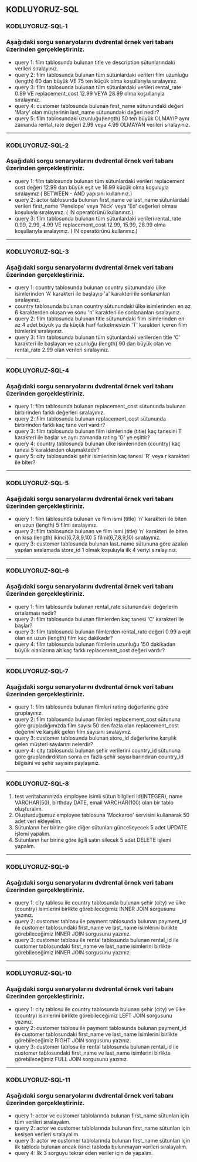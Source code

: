 ## KODLUYORUZ-SQL
### KODLUYORUZ-SQL-1
### Aşağıdaki sorgu senaryolarını dvdrental örnek veri tabanı üzerinden gerçekleştiriniz.
- query 1: film tablosunda bulunan title ve description sütunlarındaki verileri sıralayınız.
- query 2: film tablosunda bulunan tüm sütunlardaki verileri film uzunluğu (length) 60 dan büyük VE 75 ten küçük olma koşullarıyla sıralayınız.
- query 3: film tablosunda bulunan tüm sütunlardaki verileri rental_rate 0.99 VE replacement_cost 12.99 VEYA 28.99 olma koşullarıyla sıralayınız.
- query 4: customer tablosunda bulunan first_name sütunundaki değeri 'Mary' olan müşterinin last_name sütunundaki değeri nedir?
- query 5: film tablosundaki uzunluğu(length) 50 ten büyük OLMAYIP aynı zamanda rental_rate değeri 2.99 veya 4.99 OLMAYAN verileri sıralayınız.
-------------
### KODLUYORUZ-SQL-2 
### Aşağıdaki sorgu senaryolarını dvdrental örnek veri tabanı üzerinden gerçekleştiriniz.
- query 1: film tablosunda bulunan tüm sütunlardaki verileri replacement cost değeri 12.99 dan büyük eşit ve 16.99 küçük olma koşuluyla sıralayınız ( BETWEEN - AND yapısını kullanınız.)
- query 2: actor tablosunda bulunan first_name ve last_name sütunlardaki verileri first_name 'Penelope' veya 'Nick' veya 'Ed' değerleri olması koşuluyla sıralayınız. ( IN operatörünü kullanınız.)
- query 3: film tablosunda bulunan tüm sütunlardaki verileri rental_rate 0.99, 2.99, 4.99 VE replacement_cost 12.99, 15.99, 28.99 olma koşullarıyla sıralayınız. ( IN operatörünü kullanınız.)
-------------
### KODLUYORUZ-SQL-3
### Aşağıdaki sorgu senaryolarını dvdrental örnek veri tabanı üzerinden gerçekleştiriniz.
- query 1: country tablosunda bulunan country sütunundaki ülke isimlerinden 'A' karakteri ile başlayıp 'a' karakteri ile sonlananları sıralayınız.
- country tablosunda bulunan country sütunundaki ülke isimlerinden en az 6 karakterden oluşan ve sonu 'n' karakteri ile sonlananları sıralayınız.
- query 2: film tablosunda bulunan title sütunundaki film isimlerinden en az 4 adet büyük ya da küçük harf farketmesizin 'T' karakteri içeren film isimlerini sıralayınız.
- query 3: film tablosunda bulunan tüm sütunlardaki verilerden title 'C' karakteri ile başlayan ve uzunluğu (length) 90 dan büyük olan ve rental_rate 2.99 olan verileri sıralayınız.
-------------
### KODLUYORUZ-SQL-4
### Aşağıdaki sorgu senaryolarını dvdrental örnek veri tabanı üzerinden gerçekleştiriniz.
- query 1: film tablosunda bulunan replacement_cost sütununda bulunan birbirinden farklı değerleri sıralayınız.
- query 2: film tablosunda bulunan replacement_cost sütununda birbirinden farklı kaç tane veri vardır?
- query 3: film tablosunda bulunan film isimlerinde (title) kaç tanesini T karakteri ile başlar ve aynı zamanda rating 'G' ye eşittir?
- query 4: country tablosunda bulunan ülke isimlerinden (country) kaç tanesi 5 karakterden oluşmaktadır?
- query 5: city tablosundaki şehir isimlerinin kaç tanesi 'R' veya r karakteri ile biter?
-------------
### KODLUYORUZ-SQL-5
### Aşağıdaki sorgu senaryolarını dvdrental örnek veri tabanı üzerinden gerçekleştiriniz.
- query 1: film tablosunda bulunan ve film ismi (title) 'n' karakteri ile biten en uzun (length) 5 filmi sıralayınız.
- query 2: film tablosunda bulunan ve film ismi (title) 'n' karakteri ile biten en kısa (length) ikinci(6,7,8,9,10) 5 filmi(6,7,8,9,10) sıralayınız.
- query 3: customer tablosunda bulunan last_name sütununa göre azalan yapılan sıralamada store_id 1 olmak koşuluyla ilk 4 veriyi sıralayınız.
-------------
### KODLUYORUZ-SQL-6
### Aşağıdaki sorgu senaryolarını dvdrental örnek veri tabanı üzerinden gerçekleştiriniz.
- query 1: film tablosunda bulunan rental_rate sütunundaki değerlerin ortalaması nedir?
- query 2: film tablosunda bulunan filmlerden kaç tanesi 'C' karakteri ile başlar?
- query 3: film tablosunda bulunan filmlerden rental_rate değeri 0.99 a eşit olan en uzun (length) film kaç dakikadır?
- query 4: film tablosunda bulunan filmlerin uzunluğu 150 dakikadan büyük olanlarına ait kaç farklı replacement_cost değeri vardır?
-------------
### KODLUYORUZ-SQL-7
### Aşağıdaki sorgu senaryolarını dvdrental örnek veri tabanı üzerinden gerçekleştiriniz.
- query 1: film tablosunda bulunan filmleri rating değerlerine göre gruplayınız.
- query 2: film tablosunda bulunan filmleri replacement_cost sütununa göre grupladığımızda film sayısı 50 den fazla olan replacement_cost değerini ve karşılık gelen film sayısını sıralayınız.
- query 3: customer tablosunda bulunan store_id değerlerine karşılık gelen müşteri sayılarını nelerdir?
- query 4: city tablosunda bulunan şehir verilerini country_id sütununa göre gruplandırdıktan sonra en fazla şehir sayısı barındıran country_id bilgisini ve şehir sayısını paylaşınız.
-------------
### KODLUYORUZ-SQL-8
1. test veritabanınızda employee isimli sütun bilgileri id(INTEGER), name VARCHAR(50), birthday DATE, email VARCHAR(100) olan bir tablo oluşturalım.
2. Oluşturduğumuz employee tablosuna 'Mockaroo' servisini kullanarak 50 adet veri ekleyelim.
3. Sütunların her birine göre diğer sütunları güncelleyecek 5 adet UPDATE işlemi yapalım.
4. Sütunların her birine göre ilgili satırı silecek 5 adet DELETE işlemi yapalım.
-------------
### KODLUYORUZ-SQL-9
### Aşağıdaki sorgu senaryolarını dvdrental örnek veri tabanı üzerinden gerçekleştiriniz.
- query 1: city tablosu ile country tablosunda bulunan şehir (city) ve ülke (country) isimlerini birlikte görebileceğimiz INNER JOIN sorgusunu yazınız.
- query 2: customer tablosu ile payment tablosunda bulunan payment_id ile customer tablosundaki first_name ve last_name isimlerini birlikte görebileceğimiz INNER JOIN sorgusunu yazınız.
- query 3: customer tablosu ile rental tablosunda bulunan rental_id ile customer tablosundaki first_name ve last_name isimlerini birlikte görebileceğimiz INNER JOIN sorgusunu yazınız.
-------------
### KODLUYORUZ-SQL-10
### Aşağıdaki sorgu senaryolarını dvdrental örnek veri tabanı üzerinden gerçekleştiriniz.
- query 1: city tablosu ile country tablosunda bulunan şehir (city) ve ülke (country) isimlerini birlikte görebileceğimiz LEFT JOIN sorgusunu yazınız.
- query 2: customer tablosu ile payment tablosunda bulunan payment_id ile customer tablosundaki first_name ve last_name isimlerini birlikte görebileceğimiz RIGHT JOIN sorgusunu yazınız.
- query 3: customer tablosu ile rental tablosunda bulunan rental_id ile customer tablosundaki first_name ve last_name isimlerini birlikte görebileceğimiz FULL JOIN sorgusunu yazınız.
-------------
### KODLUYORUZ-SQL-11
### Aşağıdaki sorgu senaryolarını dvdrental örnek veri tabanı üzerinden gerçekleştiriniz.
- query 1: actor ve customer tablolarında bulunan first_name sütunları için tüm verileri sıralayalım.
- query 2: actor ve customer tablolarında bulunan first_name sütunları için kesişen verileri sıralayalım.
- query 3: actor ve customer tablolarında bulunan first_name sütunları için ilk tabloda bulunan ancak ikinci tabloda bulunmayan verileri sıralayalım.
- query 4: İlk 3 sorguyu tekrar eden veriler için de yapalım.
